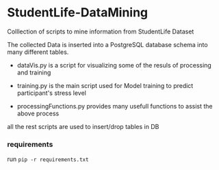 # StudentLife-DataMining
Colllection of scripts to mine information from StudentLife Dataset

The collected Data is inserted into a PostgreSQL database schema into many different tables.

* dataVis.py is a script for visualizing some of the resuls of processing and training

* training.py is the main script used for Model training to predict participant's stress level

* processingFunctions.py provides many usefull functions to assist the above process

 all the rest scripts are used to insert/drop tables in DB
 
 ### requirements
 run `pip -r requirements.txt`
